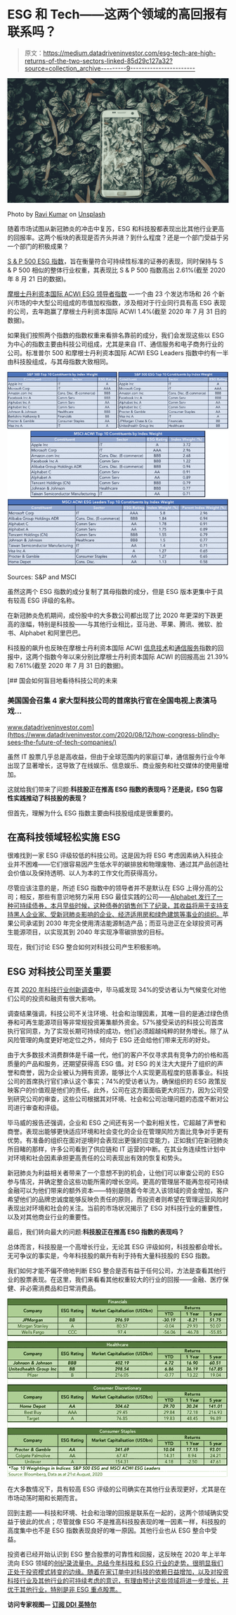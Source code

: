 # ESG 和 Tech——这两个领域的高回报有联系吗？

> 原文：<https://medium.datadriveninvestor.com/esg-tech-are-high-returns-of-the-two-sectors-linked-85d29c127a32?source=collection_archive---------9----------------------->

![](img/7b3abc3d1a29147d1b67c55d3dd7eac5.png)

Photo by [Ravi Kumar](https://unsplash.com/@_ra_vi_kumar?utm_source=unsplash&utm_medium=referral&utm_content=creditCopyText) on [Unsplash](https://unsplash.com/s/photos/green-technology?utm_source=unsplash&utm_medium=referral&utm_content=creditCopyText)

随着市场试图从新冠肺炎的冲击中复苏，ESG 和科技股都表现出比其他行业更高的回报率。这两个板块的表现是否齐头并进？到什么程度？还是一个部门受益于另一个部门的积极成果？

[S & P 500 ESG 指数](https://www.spglobal.com/spdji/en/indices/equity/sp-500-esg-index/#overview)，旨在衡量符合可持续性标准的证券的表现，同时保持与 S & P 500 相似的整体行业权重，其表现比 S & P 500 指数高出 2.61%(截至 2020 年 8 月 21 日的数据)。

[摩根士丹利资本国际 ACWI ESG 领导者指数](https://www.msci.com/documents/10199/9a760a3b-4dc0-4059-b33e-fe67eae92460) —一个由 23 个发达市场和 26 个新兴市场的中大型公司组成的市值加权指数，涉及相对于行业同行具有高 ESG 表现的公司，去年跑赢了摩根士丹利资本国际 ACWI 1.4%(截至 2020 年 7 月 31 日的数据)。

如果我们按照两个指数的指数权重来看排名靠前的成分，我们会发现这些以 ESG 为中心的指数主要由科技公司组成，尤其是来自 IT、通信服务和电子商务行业的公司。标准普尔 500 和摩根士丹利资本国际 ACWI ESG Leaders 指数中约有一半由科技股组成，与其母指数大致相同。

![](img/17c8e343c9bceb58c5fb03808756e5c9.png)![](img/7584c04e0633fa6bcc9175fc31e2d8ec.png)

Sources: S&P and MSCI

虽然这两个 ESG 指数的成分复制了其母指数的成分，但是 ESG 版本更集中于具有较高 ESG 评级的名称。

在新冠肺炎危机期间，成份股中的大多数公司都出现了比 2020 年更深的下跌更高的涨幅，特别是科技股——与其他行业相比，亚马逊、苹果、腾讯、微软、脸书、Alphabet 和阿里巴巴。

科技股的飙升也反映在摩根士丹利资本国际 ACWI [信息技术](https://www.msci.com/documents/10199/aa4a6b46-4e72-45af-8d1b-5c8f00459666)和[通信服务](https://www.msci.com/documents/10199/0f3044ef-ca1c-486a-9851-050a2a3e419c)指数的回报中，这两个指数今年以来分别比摩根士丹利资本国际 ACWI 的回报高出 21.39%和 7.61%(截至 2020 年 7 月 31 日的数据)。

[](https://www.datadriveninvestor.com/2020/08/12/how-congress-blindly-sees-the-future-of-tech-companies/) [## 国会如何盲目地看待科技公司的未来

### 美国国会召集 4 家大型科技公司的首席执行官在全国电视上表演马戏…

www.datadriveninvestor.com](https://www.datadriveninvestor.com/2020/08/12/how-congress-blindly-sees-the-future-of-tech-companies/) 

虽然 IT 股票几乎总是高收益，但由于全球范围内的家庭订单，通信服务行业今年出现了显著增长，这导致了在线娱乐、信息娱乐、商业服务和社交媒体的使用量增加。

这就给我们带来了问题:**科技股正在推高 ESG 指数的表现吗？还是说，ESG 包容性实践推动了科技股的表现？**

但首先，理解为什么 ESG 指数主要由科技股组成是很重要的。

## **在高科技领域轻松实施 ESG**

很难找到一家 ESG 评级较低的科技公司。这是因为将 ESG 考虑因素纳入科技企业并不困难——它们很容易因产生低水平的碳排放和物理废物、通过其产品创造社会价值以及保持透明、以人为本的工作文化而获得高分。

尽管应该注意的是，所述 ESG 指数中的领导者并不是默认在 ESG 上得分高的公司；相反，那些有意识地努力采用 ESG 最佳实践的公司——[Alphabet 发行了一种可持续债券，本月早些时候，这种债券的销售创下了纪录，其收益将用于支持支持黑人企业家、受新冠肺炎影响的企业、经济适用房和绿色建筑等事业的组织。](https://www.bloomberg.com/news/articles/2020-08-07/sustainable-finance-sees-big-tech-boom-after-record-google-deal?cmpid=BBD081020_GREENDAILY&utm_medium=email&utm_source=newsletter&utm_term=200810&utm_campaign=greendaily)苹果公司承诺到 2030 年完全使用清洁能源制造产品；而亚马逊正在全球投资可再生能源项目，以实现其到 2040 年实现净零碳排放的目标。

现在，我们讨论 ESG 整合如何对科技公司产生积极影响。

## **ESG 对科技公司至关重要**

在其 [2020 年科技行业创新调查](https://home.kpmg/cn/en/home/news-media/press-releases/2020/05/covid-19-could-be-catalyst-fo-esg-adoption-by-tech-companies.html)中，毕马威发现 34%的受访者认为气候变化对他们公司的投资和融资有很大影响。

调查结果强调，科技公司不关注环境、社会和治理因素，其唯一目的是通过绿色债券和可再生能源项目等非常规投资筹集额外资金。57%接受采访的科技公司首席执行官同意，为了实现长期可持续的成功，他们必须超越纯粹的财务增长。除了从风险管理的角度更好地定位之外，倾向于 ESG 还会给他们带来无形的好处。

由于大多数技术消费群体是千禧一代，他们的客户不仅寻求具有竞争力的价格和高质量的产品和服务，还期望获得高 ESG 值。对 ESG 的关注大大提升了组织的声誉和商誉，因为企业被认为拥有资源，能够比个人实现更高程度的慈善事业。科技公司的首席执行官们承认这个事实；74%的受访者认为，确保组织的 ESG 政策反映客户的价值观是他们的责任。此外，公司在这方面面临更大的压力，因为公司受到研究公司的审查，这些公司根据其对环境、社会和公司治理问题的态度不断对公司进行审查和评级。

毕马威的报告还强调，企业和 ESG 之间还有另一个盈利相关性，它超越了声誉和商誉。表现出能够更快适应环境和社会变化的企业在管理风险方面比竞争对手更有优势。有准备的组织在面对逆境时会表现出更强的应变能力，正如我们在新冠肺炎所目睹的那样，许多公司看到了供应链和 IT 运营的中断。在其业务连续性计划中对环境和社会因素承担更高责任的公司表现出有效的恢复和势头。

新冠肺炎为利益相关者带来了一个意想不到的机会，让他们可以审查公司的 ESG 参与情况，并确定整合这些功能所需的增长空间。更高的管理层不能再忽视可持续金融可以为他们带来的额外资本——特别是随着今年流入该领域的资金增加，客户希望他们的品牌忠诚度能够反映负责任的原则，而投资者则希望在管理运营风险时表现出对环境和社会的关注。当前的市场状况揭示了 ESG 对科技行业的重要性，以及对其他商业行业的重要性。

最后，我们转向最大的问题:**科技股正在推高 ESG 指数的表现吗？**

总体而言，科技股是一个高增长行业，无论其 ESG 评级如何，科技股都会增长。无可争议的事实是，今年科技股的飙升有利于持有大量科技股的 ESG 指数。

我们如何才能不偏不倚地判断 ESG 整合是否有益于任何公司，方法是查看其他行业的股票表现。在这里，我们来看看其他权重较大的行业的回报——金融、医疗保健、非必需消费品和日常消费品。

![](img/2161bd71c72a6fa5f49fb1164e4219b7.png)

在大多数情况下，具有较高 ESG 评级的公司确实在其他行业表现更好，尤其是在市场动荡时期和长期而言。

回到主题——科技和环境、社会和治理的回报是联系在一起的，这两个领域确实受益于彼此的优点；尽管就像 ESG 不是推高科技股表现的唯一因素一样，科技股的高度集中也不是 ESG 指数表现良好的唯一原因。其他行业也从 ESG 整合中受益。

投资者已经开始认识到 ESG 整合股票的可靠性和回报，这反映在 2020 年上半年流向 ESG 领域的[创纪录流量中。总结今年科技和 ESG 行业的走势，很明显我们正处于投资模式转变的边缘。随着在家订单中对科技的依赖日益增加，以及对投资科技行业及其他行业的可持续考虑的意识，有理由预计这些领域将进一步增长，并优于其他行业，特别是非 ESG 重点股票。](https://www.ft.com/content/27025f35-283f-4956-b6a0-0adbfd4c7a0e)

**访问专家视图—** [**订阅 DDI 英特尔**](https://datadriveninvestor.com/ddi-intel)